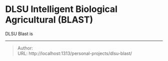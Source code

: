 # DLSU Intelligent Biological Agricultural (BLAST)


DLSU Blast is


---

> Author: <no value>  
> URL: http://localhost:1313/personal-projects/dlsu-blast/  

